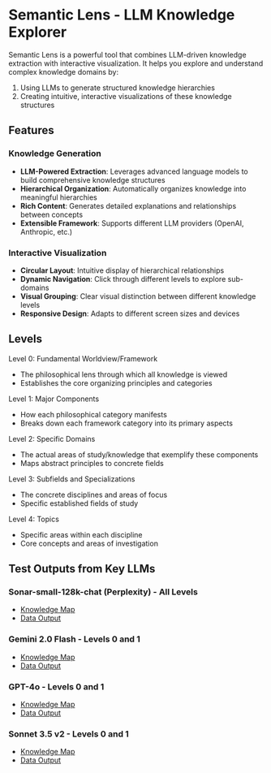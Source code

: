 # Semantic Lens - LLM Knowledge Explorer

Semantic Lens is a powerful tool that combines LLM-driven knowledge extraction with interactive visualization. It helps you explore and understand complex knowledge domains by:

1. Using LLMs to generate structured knowledge hierarchies
2. Creating intuitive, interactive visualizations of these knowledge structures

## Features

### Knowledge Generation
- **LLM-Powered Extraction**: Leverages advanced language models to build comprehensive knowledge structures
- **Hierarchical Organization**: Automatically organizes knowledge into meaningful hierarchies
- **Rich Content**: Generates detailed explanations and relationships between concepts
- **Extensible Framework**: Supports different LLM providers (OpenAI, Anthropic, etc.)

### Interactive Visualization
- **Circular Layout**: Intuitive display of hierarchical relationships
- **Dynamic Navigation**: Click through different levels to explore sub-domains
- **Visual Grouping**: Clear visual distinction between different knowledge levels
- **Responsive Design**: Adapts to different screen sizes and devices

## Levels

Level 0: Fundamental Worldview/Framework

- The philosophical lens through which all knowledge is viewed
- Establishes the core organizing principles and categories

Level 1: Major Components

- How each philosophical category manifests
- Breaks down each framework category into its primary aspects

Level 2: Specific Domains

- The actual areas of study/knowledge that exemplify these components
- Maps abstract principles to concrete fields

Level 3: Subfields and Specializations

- The concrete disciplines and areas of focus
- Specific established fields of study

Level 4: Topics

- Specific areas within each discipline
- Core concepts and areas of investigation

## Test Outputs from Key LLMs

### Sonar-small-128k-chat (Perplexity) - All Levels

* [Knowledge Map](sonar-small-128k-chat.png)
* [Data Output](sonar-small-128k-chat/dist)

### Gemini 2.0 Flash - Levels 0 and 1

* [Knowledge Map](gemini-flash2.png)
* [Data Output](gemini-flash2/dist)

### GPT-4o - Levels 0 and 1

* [Knowledge Map](gpt-4o.png)
* [Data Output](gpt-4o/dist)

### Sonnet 3.5 v2 - Levels 0 and 1

* [Knowledge Map](sonnet-35.png)
* [Data Output](sonnet-35/dist)
